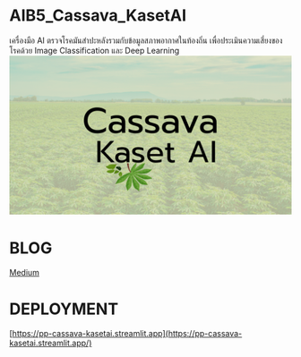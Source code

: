 # AIB5_Cassava_KasetAI
เครื่องมือ AI ตรวจโรคมันสำปะหลังรวมกับข้อมูลสภาพอากาศในท้องถิ่น เพื่อประเมินความเสี่ยงของโรคด้วย Image Classification และ Deep Learning
![Alt text](poster.png "poster")

# BLOG
[Medium](https://medium.com/p/957d1b826aa6/edit)

# DEPLOYMENT
[https://pp-cassava-kasetai.streamlit.app](https://pp-cassava-kasetai.streamlit.app/)
